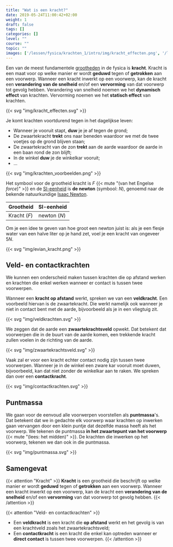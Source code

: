 ```yaml
---
title: "Wat is een kracht?"
date: 2019-05-24T11:00:42+02:00
weight: 1
draft: false
tags: []
categories: []
level: ""
course: ""
topic: ""
images: ['/lessen/fysica/krachten_1/intro/img/kracht_effecten.png', '/lessen/fysica/krachten_1/intro/img/krachten_voorbeelden.png', '/lessen/fysica/krachten_1/intro/img/evian_kracht.png', '/lessen/fysica/krachten_1/intro/img/veldkrachten.png', '/lessen/fysica/krachten_1/intro/img/zwaartekrachtsveld.png', '/lessen/fysica/krachten_1/intro/img/contactkrachten.png', '/lessen/fysica/krachten_1/intro/img/puntmassa.png']
---
```


Een van de meest fundamentele [grootheden](../../grootheden_eenheden/intro) in de
fysica is **kracht**. Kracht is een maat voor op welke manier er wordt
**geduwd** tegen of **getrokken** aan een voorwerp. Wanneer een kracht inwerkt
op een voorwerp, kan de kracht een **verandering van de snelheid** en/of een
**vervorming** van dat voorwerp tot gevolg hebben. Verandering van snelheid noemen we het **dynamisch effect** van krachten. Vervorming noemen we het **statisch effect** van krachten.

{{< svg "img/kracht_effecten.svg" >}}

Je komt krachten voortdurend tegen in het dagelijkse leven:

* Wanneer je vooruit stapt, **duw** je je af tegen de grond;
* De zwaartekracht **trekt** ons naar beneden waardoor we met de twee voetjes op de
  grond blijven staan;
* De zwaartekracht van de zon **trekt** aan de aarde waardoor de aarde in een baan
  rond de zon blijft;
* In de winkel **duw** je de winkelkar vooruit;
* ...

{{< svg "img/krachten_voorbeelden.png" >}}

Het symbool voor de grootheid kracht is $F$ {{< mute "(van het Engelse <em>force</em>)" >}} en de
[SI-eenheid](../../grootheden_eenheden/intro##si-eenheden-maken-duidelijke-afspraken)
is **de newton** (symbool: $\si{N}$), genoemd naar de bekende natuurkundige
[Isaac Newton](https://nl.m.wikipedia.org/wiki/Isaac_Newton).

| Grootheid          | SI-eenheid         |
| ------------------ | ------------------ |
| Kracht ($F$)       | newton ($\si{N}$)  |

Om je een idee te geven van hoe groot een newton juist is: als je een flesje
water van een halve liter op je hand zet, voel je een kracht van ongeveer
$5\si{ N}$.

{{< svg "img/evian_kracht.png" >}}

## Veld- en contactkrachten
We kunnen een onderscheid maken tussen krachten die op afstand werken en
krachten die enkel werken wanneer er contact is tussen twee voorwerpen.

Wanneer een **kracht op afstand** werkt, spreken we van een **veldkracht**. Een
voorbeeld hiervan is de zwaartekracht. Die werkt namelijk ook wanneer je niet
in contact bent met de aarde, bijvoorbeeld als je in een vliegtuig zit.

{{< svg "img/veldkrachten.svg" >}}

We zeggen dat de aarde een **zwaartekrachtsveld** opwekt. Dat betekent dat
voorwerpen die in de buurt van de aarde komen, een trekkende kracht zullen voelen
in de richting van de aarde.

{{< svg "img/zwaartekrachtsveld.svg" >}}

Vaak zal er voor een kracht echter contact nodig zijn tussen twee voorwerpen.
Wanneer je in de winkel een zware kar vooruit moet duwen, bijvoorbeeld, kan
dat niet zonder de winkelkar aan te raken. We spreken dan over een
**contactkracht**.

{{< svg "img/contactkrachten.svg" >}}

## Puntmassa
We gaan voor de eenvoud alle voorwerpen voorstellen als **puntmassa**'s. Dat
betekent dat we in gedachte elk voorwerp waar krachten op inwerken gaan
vervangen door een klein puntje dat dezelfde massa heeft als het voorwerp. We
tekenen de puntmassa **in het zwaartepunt van het voorwerp**
{{< mute "(lees: het midden)" >}}.
De krachten die inwerken op het voorwerp, tekenen we dan ook in die
puntmassa.

{{< svg "img/puntmassa.svg" >}}

## Samengevat
{{< attention "Kracht" >}}
**Kracht** is een grootheid die beschrijft op welke manier er wordt **geduwd**
tegen of **getrokken** aan een voorwerp. Wanneer een kracht inwerkt
op een voorwerp, kan de kracht een **verandering van de snelheid** en/of een
**vervorming** van dat voorwerp tot gevolg hebben.
{{< /attention >}}

{{< attention "Veld- en contactkrachten" >}}
* Een **veldkracht** is een kracht die **op afstand** werkt en het gevolg is
  van een krachtveld zoals het zwaartekrachtsveld;
* Een **contactkracht** is een kracht die enkel kan optreden wanneer er **direct
  contact** is tussen twee voorwerpen.
{{< /attention >}}

